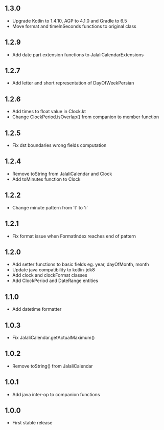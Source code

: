 ## 1.3.0
- Upgrade Kotlin to 1.4.10, AGP to 4.1.0 and Gradle to 6.5
- Move format and timeInSeconds functions to original class
## 1.2.9
- Add date part extension functions to JalaliCalendarExtensions
## 1.2.7
- Add letter and short representation of DayOfWeekPersian
## 1.2.6
- Add times to float value in Clock.kt
- Change ClockPeriod.isOverlap() from companion to member function
## 1.2.5
- Fix dst boundaries wrong fields computation
## 1.2.4
- Remove toString from JalaliCalendar and Clock
- Add toMinutes function to Clock
## 1.2.2
- Change minute pattern from 't' to 'i'
## 1.2.1
- Fix format issue when FormatIndex reaches end of pattern
## 1.2.0
- Add setter functions to basic fields eg. year, dayOfMonth, month
- Update java compatibility to kotlin-jdk8
- Add clock and clockFormat classes
- Add ClockPeriod and DateRange entities
## 1.1.0
- Add datetime formatter
## 1.0.3
- Fix JalaliCalendar.getActualMaximum()
## 1.0.2
- Remove toString() from JalaliCalendar
## 1.0.1
- Add java inter-op to companion functions
## 1.0.0
- First stable release